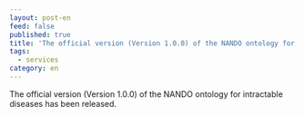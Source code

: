 ```yaml
---
layout: post-en
feed: false
published: true
title: 'The official version (Version 1.0.0) of the NANDO ontology for intractable diseases has been released.'
tags:
  - services
category: en
---
```


The official version (Version 1.0.0) of the NANDO ontology for intractable diseases has been released.
